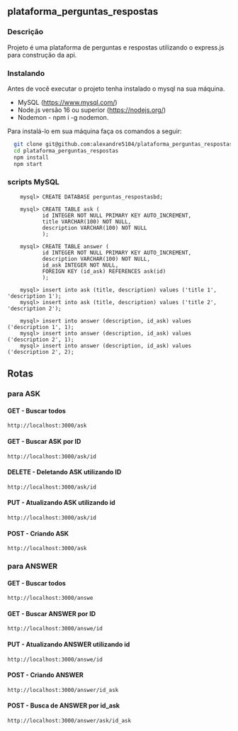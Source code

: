 ## plataforma_perguntas_respostas

### Descrição
Projeto é uma plataforma de perguntas e respostas utilizando o express.js para construção da api.

### Instalando
Antes de você executar o projeto tenha instalado o mysql na sua máquina.

* MySQL (https://www.mysql.com/)
* Node.js versão 16 ou superior (https://nodejs.org/)
* Nodemon - npm i -g nodemon.

Para instalá-lo em sua máquina faça os comandos a seguir:

``` bash
  git clone git@github.com:alexandre5104/plataforma_perguntas_respostas.git
  cd plataforma_perguntas_respostas
  npm install
  npm start
```

### scripts MySQL


```
    mysql> CREATE DATABASE perguntas_respostasbd;

    mysql> CREATE TABLE ask (
           id INTEGER NOT NULL PRIMARY KEY AUTO_INCREMENT,
           title VARCHAR(100) NOT NULL,
           description VARCHAR(100) NOT NULL
           );

    mysql> CREATE TABLE answer (
           id INTEGER NOT NULL PRIMARY KEY AUTO_INCREMENT,
           description VARCHAR(100) NOT NULL,
           id_ask INTEGER NOT NULL,
           FOREIGN KEY (id_ask) REFERENCES ask(id)
           );

    mysql> insert into ask (title, description) values ('title 1', 'description 1');
    mysql> insert into ask (title, description) values ('title 2', 'description 2');

    mysql> insert into answer (description, id_ask) values ('description 1', 1);
    mysql> insert into answer (description, id_ask) values ('description 2', 1);
    mysql> insert into answer (description, id_ask) values ('description 2', 2);

```
## Rotas 

### para ASK

#### GET - Buscar todos
```
http://localhost:3000/ask
```

#### GET - Buscar ASK por ID
```
http://localhost:3000/ask/id
```

#### DELETE - Deletando ASK utilizando ID
```
http://localhost:3000/ask/id
```

#### PUT - Atualizando ASK utilizando id
```
http://localhost:3000/ask/id
```

#### POST - Criando ASK
```
http://localhost:3000/ask
```

### para ANSWER

#### GET - Buscar todos
```
http://localhost:3000/answe
```

#### GET - Buscar ANSWER por ID
```
http://localhost:3000/answe/id
```

#### PUT - Atualizando ANSWER utilizando id
```
http://localhost:3000/answe/id
```

#### POST - Criando ANSWER
```
http://localhost:3000/answer/id_ask
```

#### POST - Busca de ANSWER por id_ask
```
http://localhost:3000/answer/ask/id_ask
```
